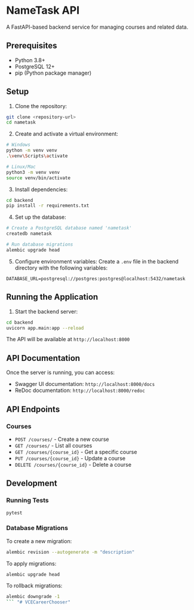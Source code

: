 # NameTask API

A FastAPI-based backend service for managing courses and related data.

## Prerequisites

- Python 3.8+
- PostgreSQL 12+
- pip (Python package manager)

## Setup

1. Clone the repository:
```bash
git clone <repository-url>
cd nametask
```

2. Create and activate a virtual environment:
```bash
# Windows
python -m venv venv
.\venv\Scripts\activate

# Linux/Mac
python3 -m venv venv
source venv/bin/activate
```

3. Install dependencies:
```bash
cd backend
pip install -r requirements.txt
```

4. Set up the database:
```bash
# Create a PostgreSQL database named 'nametask'
createdb nametask

# Run database migrations
alembic upgrade head
```

5. Configure environment variables:
Create a `.env` file in the backend directory with the following variables:
```
DATABASE_URL=postgresql://postgres:postgres@localhost:5432/nametask
```

## Running the Application

1. Start the backend server:
```bash
cd backend
uvicorn app.main:app --reload
```

The API will be available at `http://localhost:8000`

## API Documentation

Once the server is running, you can access:
- Swagger UI documentation: `http://localhost:8000/docs`
- ReDoc documentation: `http://localhost:8000/redoc`

## API Endpoints

### Courses

- `POST /courses/` - Create a new course
- `GET /courses/` - List all courses
- `GET /courses/{course_id}` - Get a specific course
- `PUT /courses/{course_id}` - Update a course
- `DELETE /courses/{course_id}` - Delete a course

## Development

### Running Tests

```bash
pytest
```

### Database Migrations

To create a new migration:
```bash
alembic revision --autogenerate -m "description"
```

To apply migrations:
```bash
alembic upgrade head
```

To rollback migrations:
```bash
alembic downgrade -1
``` "# VCECareerChooser" 
